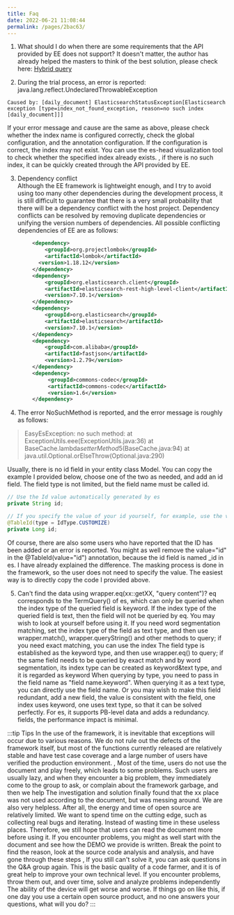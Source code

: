 ```yaml
---
title: Faq
date: 2022-06-21 11:08:44
permalink: /pages/2bac63/
---
```

1. What should I do when there are some requirements that the API provided by EE does not support? It doesn't matter, the author has already helped the masters to think of the best solution, please check here: [Hybrid query](hybrid-query.md)

2. During the trial process, an error is reported: java.lang.reflect.UndeclaredThrowableException
````
Caused by: [daily_document] ElasticsearchStatusException[Elasticsearch exception [type=index_not_found_exception, reason=no such index [daily_document]]]
````
If your error message and cause are the same as above, please check whether the index name is configured correctly, check the global configuration, and the annotation configuration. If the configuration is correct, the index may not exist. You can use the es-head visualization tool to check whether the specified index already exists. , if there is no such index, it can be quickly created through the API provided by EE.

3. Dependency conflict<br />Although the EE framework is lightweight enough, and I try to avoid using too many other dependencies during the development process, it is still difficult to guarantee that there is a very small probability that there will be a dependency conflict with the host project. Dependency conflicts can be resolved by removing duplicate dependencies or unifying the version numbers of dependencies. All possible conflicting dependencies of EE are as follows:
````xml
        <dependency>
            <groupId>org.projectlombok</groupId>
            <artifactId>lombok</artifactId>
          <version>1.18.12</version>
        </dependency>
        <dependency>
            <groupId>org.elasticsearch.client</groupId>
            <artifactId>elasticsearch-rest-high-level-client</artifactId>
            <version>7.10.1</version>
        </dependency>
        <dependency>
            <groupId>org.elasticsearch</groupId>
            <artifactId>elasticsearch</artifactId>
            <version>7.10.1</version>
        </dependency>
        <dependency>
            <groupId>com.alibaba</groupId>
            <artifactId>fastjson</artifactId>
            <version>1.2.79</version>
        </dependency>
        <dependency>
             <groupId>commons-codec</groupId>
             <artifactId>commons-codec</artifactId>
             <version>1.6</version>
        </dependency>
````

4. The error NoSuchMethod is reported, and the error message is roughly as follows:
> EasyEsException: no such method:
at ExceptionUtils.eee(ExceptionUtils.java:36)
at BaseCache.lambda$setterMethod$5(BaseCache.java:94)
at java.util.Optional.orElseThrow(Optional.java:290)

Usually, there is no id field in your entity class Model. You can copy the example I provided below, choose one of the two as needed, and add an id field. The field type is not limited, but the field name must be called id.
````java
// Use the Id value automatically generated by es
private String id;

// If you specify the value of your id yourself, for example, use the value of the id in MySQL, please add a comment
@TableId(type = IdType.CUSTOMIZE)
private Long id;
````
Of course, there are also some users who have reported that the ID has been added or an error is reported. You might as well remove the value="id" in the @TableId(value="id") annotation, because the id field is named _id in es. I have already explained the difference. The masking process is done in the framework, so the user does not need to specify the value. The easiest way is to directly copy the code I provided above.

5. Can't find the data using wrapper.eq(xx::getXX, "query content")?
   eq corresponds to the TermQuery() of es, which can only be queried when the index type of the queried field is keyword. If the index type of the queried field is text, then the field will not be queried by eq. You may wish to look at yourself before using it. If you need word segmentation matching, set the index type of the field as text type, and then use wrapper.match(), wrapper.queryString() and other methods to query; if you need exact matching, you can use the index The field type is established as the keyword type, and then use wrapper.eq() to query; if the same field needs to be queried by exact match and by word segmentation, its index type can be created as keyword&text type, and it is regarded as keyword When querying by type, you need to pass in the field name as "field name.keyword". When querying it as a text type, you can directly use the field name. Or you may wish to make this field redundant, add a new field, the value is consistent with the field, one index uses keyword, one uses text type, so that it can be solved perfectly. For es, it supports PB-level data and adds a redundancy. fields, the performance impact is minimal.

:::tip Tips
In the use of the framework, it is inevitable that exceptions will occur due to various reasons. We do not rule out the defects of the framework itself, but most of the functions currently released are relatively stable and have test case coverage and a large number of users have verified the production environment. , Most of the time, users do not use the document and play freely, which leads to some problems. Such users are usually lazy, and when they encounter a big problem, they immediately come to the group to ask, or complain about the framework garbage, and then we help The investigation and solution finally found that the xx place was not used according to the document, but was messing around. We are also very helpless. After all, the energy and time of open source are relatively limited. We want to spend time on the cutting edge, such as collecting real bugs and iterating. Instead of wasting time in these useless places.
Therefore, we still hope that users can read the document more before using it. If you encounter problems, you might as well start with the document and see how the DEMO we provide is written. Break the point to find the reason, look at the source code analysis and analysis, and have gone through these steps , If you still can't solve it, you can ask questions in the Q&A group again. This is the basic quality of a code farmer, and it is of great help to improve your own technical level. If you encounter problems, throw them out, and over time, solve and analyze problems independently The ability of the device will get worse and worse. If things go on like this, if one day you use a certain open source product, and no one answers your questions, what will you do?
:::